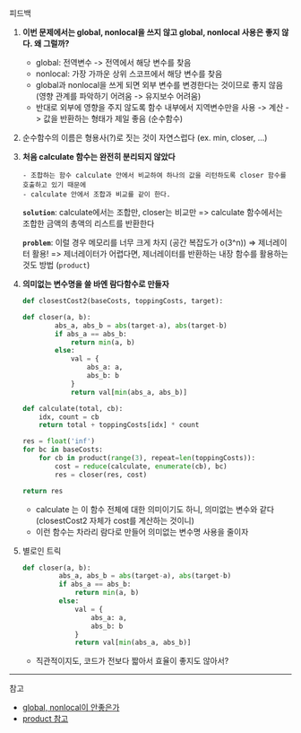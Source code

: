 피드백

1.  **이번 문제에서는 global, nonlocal을 쓰지 않고 global, nonlocal 사용은 좋지 않다. 왜 그럴까?**

    - global: 전역변수 -> 전역에서 해당 변수를 찾음
    - nonlocal: 가장 가까운 상위 스코프에서 해당 변수를 찾음
    - global과 nonlocal을 쓰게 되면 외부 변수를 변경한다는 것이므로 좋지 않음 (영향 관계를 파악하기 어려움 -> 유지보수 어려움)
    - 반대로 외부에 영향을 주지 않도록 함수 내부에서 지역변수만을 사용 -> 계산 -> 값을 반환하는 형태가 제일 좋음 (순수함수)

2.  순수함수의 이름은 형용사(?)로 짓는 것이 자연스럽다 (ex. min, closer, ...)

3.  **처음 calculate 함수는 완전히 분리되지 않았다**

        - 조합하는 함수 calculate 안에서 비교하여 하나의 값을 리턴하도록 closer 함수를 호출하고 있기 때문에
        - calculate 안에서 조합과 비교를 같이 한다.

    **`solution`**: calculate에서는 조합만, closer는 비교만
    => calculate 함수에서는 조합한 금액의 총액의 리스트를 반환한다

    **`problem`**: 이럴 경우 메모리를 너무 크게 차지 (공간 복잡도가 o(3^n))
    => 제너레이터 활용!
    => 제너레이터가 어렵다면, 제너레이터를 반환하는 내장 함수를 활용하는 것도 방법 (`product`)

4.  **의미없는 변수명을 쓸 바엔 람다함수로 만들자**

    ```py
    def closestCost2(baseCosts, toppingCosts, target):

    def closer(a, b):
            abs_a, abs_b = abs(target-a), abs(target-b)
            if abs_a == abs_b:
                return min(a, b)
            else:
                val = {
                    abs_a: a,
                    abs_b: b
                }
                return val[min(abs_a, abs_b)]

    def calculate(total, cb):
        idx, count = cb
        return total + toppingCosts[idx] * count

    res = float('inf')
    for bc in baseCosts:
        for cb in product(range(3), repeat=len(toppingCosts)):
            cost = reduce(calculate, enumerate(cb), bc)
            res = closer(res, cost)

    return res
    ```

    - calculate 는 이 함수 전체에 대한 의미이기도 하니, 의미없는 변수와 같다 (closestCost2 자체가 cost를 계산하는 것이니)
    - 이런 함수는 차라리 람다로 만들어 의미없는 변수명 사용을 줄이자

5.  별로인 트릭
    ```py
    def closer(a, b):
             abs_a, abs_b = abs(target-a), abs(target-b)
             if abs_a == abs_b:
                 return min(a, b)
             else:
                 val = {
                     abs_a: a,
                     abs_b: b
                 }
                 return val[min(abs_a, abs_b)]
    ```
    - 직관적이지도, 코드가 전보다 짧아서 효율이 좋지도 않아서?

---

참고

- [global, nonlocal이 안좋은가](https://stackoverflow.com/questions/71373859/sharing-variables-across-recursion-calls-lists-setss)
- [product 참고](https://stackstackstack.tistory.com/entry/python-순열-조합-함수-product-permutations-combinations)
